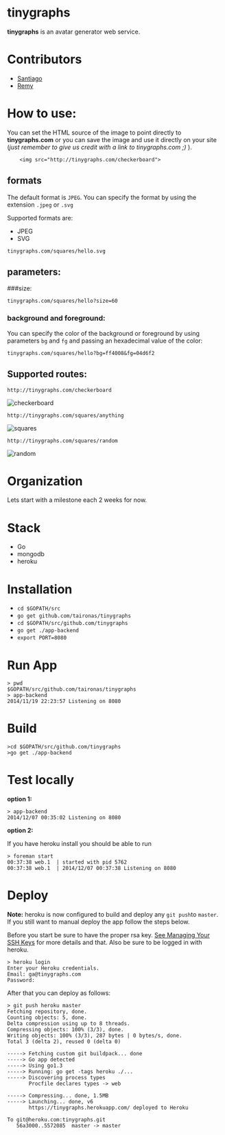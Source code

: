 tinygraphs
==============

**tinygraphs** is an avatar generator web service.

Contributors
=============

* [Santiago](https://github.com/santiaago)
* [Remy](https://github.com/rjourde)

How to use:
======

You can set the HTML source of the image to point directly to **tinygraphs.com** or you can save the image and use it directly on your site (*just remember to give us credit with a link to tinygraphs.com ;)* ).

        <img src="http://tinygraphs.com/checkerboard">

## formats
The default format is `JPEG`. You can specify the format by using the extension `.jpeg` or `.svg`

Supported formats are:
* JPEG
* SVG

`tinygraphs.com/squares/hello.svg`

## parameters:

###size:

`tinygraphs.com/squares/hello?size=60`

### background and foreground:
You can specify the color of the background or foreground by using parameters `bg` and `fg` and passing an hexadecimal value of the color:

`tinygraphs.com/squares/hello?bg=ff4008&fg=04d6f2`

## Supported routes:

`http://tinygraphs.com/checkerboard`

![checkerboard](http://tinygraphs.com/checkerboard?size=120)

`http://tinygraphs.com/squares/anything`

![squares](http://tinygraphs.com/squares/anything?size=120)

`http://tinygraphs.com/squares/random`

![random](http://tinygraphs.com/squares/random?size=120)


Organization
=====

Lets start with a milestone each 2 weeks for now.

Stack
======

* Go
* mongodb
* heroku

Installation
======

*   `cd $GOPATH/src`
*   `go get github.com/taironas/tinygraphs`
*   `cd $GOPATH/src/github.com/tinygraphs`
*   `go get ./app-backend`
*   `export PORT=8080`

Run App
=======

    > pwd
    $GOPATH/src/github.com/taironas/tinygraphs
    > app-backend
    2014/11/19 22:23:57 Listening on 8080

Build
======
    >cd $GOPATH/src/github.com/tinygraphs
    >go get ./app-backend

Test locally
=============
**option 1:**

    > app-backend
    2014/12/07 00:35:02 Listening on 8080

**option 2:**

If you have heroku install you should be able to run

    > foreman start
    00:37:38 web.1  | started with pid 5762
    00:37:38 web.1  | 2014/12/07 00:37:38 Listening on 8080

Deploy
=======

**Note:** heroku is now configured to build and deploy any `git push`to `master`. If you still want to manual deploy the app follow the steps below.

Before you start be sure to have the proper rsa key. [See Managing Your SSH Keys](https://devcenter.heroku.com/articles/keys) for more details and that. Also be sure to be logged in with heroku.

    > heroku login
    Enter your Heroku credentials.
    Email: ga@tinygraphs.com
    Password:

After that you can deploy as follows:

    > git push heroku master
    Fetching repository, done.
    Counting objects: 5, done.
    Delta compression using up to 8 threads.
    Compressing objects: 100% (3/3), done.
    Writing objects: 100% (3/3), 287 bytes | 0 bytes/s, done.
    Total 3 (delta 2), reused 0 (delta 0)

    -----> Fetching custom git buildpack... done
    -----> Go app detected
    -----> Using go1.3
    -----> Running: go get -tags heroku ./...
    -----> Discovering process types
           Procfile declares types -> web

    -----> Compressing... done, 1.5MB
    -----> Launching... done, v6
           https://tinygraphs.herokuapp.com/ deployed to Heroku

    To git@heroku.com:tinygraphs.git
       56a3000..5572085  master -> master
